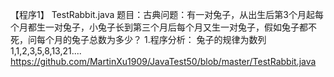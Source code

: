 【程序1】 TestRabbit.java 
题目：古典问题：有一对兔子，从出生后第3个月起每个月都生一对兔子，小兔子长到第三个月后每个月又生一对兔子，假如兔子都不死，问每个月的兔子总数为多少？ 
1.程序分析： 兔子的规律为数列1,1,2,3,5,8,13,21....
https://github.com/MartinXu1909/JavaTest50/blob/master/TestRabbit.java

